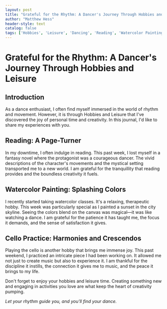 ```yaml
---
layout: post
title: "Grateful for the Rhythm: A Dancer's Journey Through Hobbies and Leisure"
author: "Matthew Hess"
header-style: text
catalog: false
tags: ['Hobbies', 'Leisure', 'Dancing', 'Reading', 'Watercolor Painting', 'Cello', 'Self-care', 'Creativity', 'Personal Time', 'Gratitude']
---
```


# Grateful for the Rhythm: A Dancer's Journey Through Hobbies and Leisure

## Introduction

As a dance enthusiast, I often find myself immersed in the world of rhythm and movement. However, it is through Hobbies and Leisure that I've discovered the joy of personal time and creativity. In this journal, I'd like to share my experiences with you.

## Reading: A Page-Turner

In my downtime, I often indulge in reading. This past week, I lost myself in a fantasy novel where the protagonist was a courageous dancer. The vivid descriptions of the character's movements and the mystical setting transported me to a new world. I am grateful for the tranquillity that reading provides and the boundless creativity it fuels.

## Watercolor Painting: Splashing Colors

I recently started taking watercolor classes. It's a relaxing, therapeutic hobby. This week was particularly special as I painted a sunset in the city skyline. Seeing the colors blend on the canvas was magical—it was like watching a dance. I am grateful for the patience it has taught me, the focus it demands, and the sense of satisfaction it gives.

## Cello Practice: Harmonies and Crescendos

Playing the cello is another hobby that brings me immense joy. This past weekend, I practiced an intricate piece I had been working on. It allowed me not just to create music but also to experience it. I am thankful for the discipline it instills, the connection it gives me to music, and the peace it brings to my life.

Don't forget to enjoy your hobbies and leisure time. Creating something new and engaging in activities you love are what keep the heart of creativity pumping.


*Let your rhythm guide you, and you'll find your dance.*
